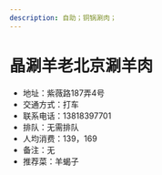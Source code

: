 ```yaml
---
description: 自助；铜锅涮肉；
---
```


# 晶涮羊老北京涮羊肉

* 地址：紫薇路187弄4号
* 交通方式：打车
* 联系电话：13818397701
* 排队：无需排队
* 人均消费：139，169
* 备注：无
* 推荐菜：羊蝎子
